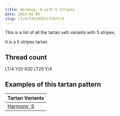 ```yaml
---
title: Harmony, 9 with 5 stripes
date: 2023-02-05
slug: LT/4/Y20/R30/LT20/Y/4
---
```

This is a list of all the tartan sett variants with 5 stripes.

It is a 5 stripes tartan.


## Thread count
LT/4 Y20 R30 LT20 Y/4

## Examples of this tartan pattern

| Tartan Variants |
|---------------|
| [Harmony, 9](/variants/lt/4/y20/r30/lt20/y/4-lt806050-rc00000-yf0c000)||

